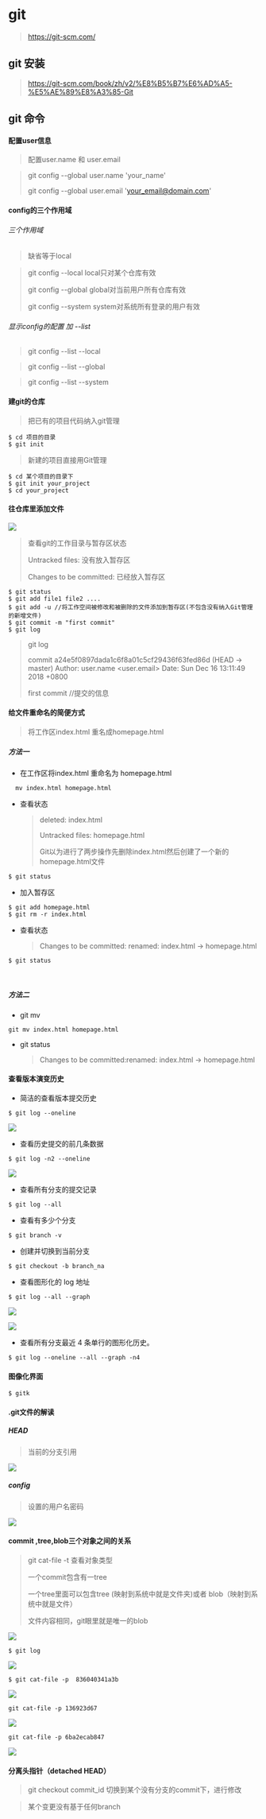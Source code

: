 # git

> https://git-scm.com/

## git 安装



> https://git-scm.com/book/zh/v2/%E8%B5%B7%E6%AD%A5-%E5%AE%89%E8%A3%85-Git



##  git 命令



####  配置user信息

> 配置user.name 和 user.email



> git config --global user.name 'your_name'
>
> git config --global user.email 'your_email@domain.com'



#### config的三个作用域

###### 三个作用域

> 缺省等于local



> git config --local				local只对某个仓库有效
>
> git config --global				global对当前用户所有仓库有效 
>
> git config --system			system对系统所有登录的用户有效

###### 显示config的配置 加 --list

>  git config --list --local



>  git config --list --global



>  git config --list --system



#### 建git的仓库

> 把已有的项目代码纳入git管理

```nginx
$ cd 项目的目录
$ git init
```

> 新建的项目直接用Git管理

```nginx
$ cd 某个项目的目录下
$ git init your_project
$ cd your_project
```



#### 往仓库里添加文件

![](assert/add.jpg)



> 查看git的工作目录与暂存区状态
>
> Untracked files: 没有放入暂存区
>
> Changes to be committed:  已经放入暂存区

```nginx
$ git status
$ git add file1 file2 ....
$ git add -u //将工作空间被修改和被删除的文件添加到暂存区(不包含没有纳入Git管理的新增文件)
$ git commit -m "first commit"
$ git log 
```

> git log
>
> commit a24e5f0897dada1c6f8a01c5cf29436f63fed86d (HEAD -> master)
> Author: user.name <user.email>
> Date:   Sun Dec 16 13:11:49 2018 +0800
>
> first commit  //提交的信息



#### 给文件重命名的简便方式

> 将工作区index.html 重名成homepage.html

##### 方法一

- 在工作区将index.html 重命名为 homepage.html

```nginx
  mv index.html homepage.html
```

- 查看状态

  >  deleted:    index.html
  >
  >  Untracked files: homepage.html
  >
  >  Git以为进行了两步操作先删除index.html然后创建了一个新的homepage.html文件

```nginx
$ git status
```

- 加入暂存区

```nginx
$ git add homepage.html
$ git rm -r index.html
```

- 查看状态

  > Changes to be committed:  renamed:    index.html -> homepage.html

```nginx
$ git status
```

​	

##### 方法二

- git mv

```nginx
git mv index.html homepage.html
```

- git status

  > Changes to be committed:renamed:    index.html -> homepage.html



#### 查看版本演变历史

- 简洁的查看版本提交历史

```nginx
$ git log --oneline
```

![](assert/gitlogoneline.jpg)

- 查看历史提交的前几条数据

```nginx
$ git log -n2 --oneline
```

![](assert/gitlogn2.png)

- 查看所有分支的提交记录

```nginx
$ git log --all
```

- 查看有多少个分支

```nginx
$ git branch -v 
```

- 创建并切换到当前分支

```nginx
$ git checkout -b branch_na
```

- 查看图形化的 log 地址

```nginx
$ git log --all --graph
```

![](assert/gitlogall.png)

![](assert/gitlogallgraph.png)

- 查看所有分支最近 4 条单行的图形化历史。

```nginx
$ git log --oneline --all --graph -n4
```

#### 图像化界面

```nginx
$ gitk
```



#### .git文件的解读



##### HEAD

> 当前的分支引用

![](assert/head.png)

##### config

> 设置的用户名密码

![](assert/config.png)

#### commit ,tree,blob三个对象之间的关系

> git cat-file -t  查看对象类型
>
> 一个commit包含有一tree
>
> 一个tree里面可以包含tree (映射到系统中就是文件夹)或者 blob（映射到系统中就是文件）
>
> 文件内容相同，git眼里就是唯一的blob



![](assert/committreeblob.png)



```nginx
$ git log
```

![](assert/gitlog.png)

```nginx
$ git cat-file -p  836040341a3b
```

![](assert/gitcatfilecommit.png)

```nginx
git cat-file -p 136923d67
```

![](assert/gitcatfiletree.png)

```nginx
git cat-file -p 6ba2ecab847
```

![](assert/gitcatfileblob.png)



#### 分离头指针（detached HEAD）

> git checkout commit_id   切换到某个没有分支的commit下，进行修改



> 某个变更没有基于任何branch


